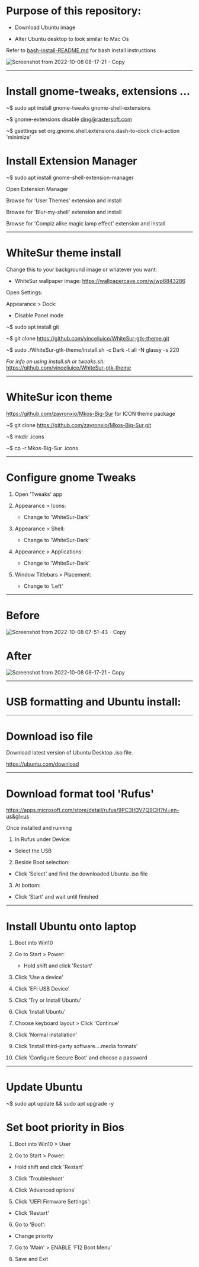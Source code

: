 
# Purpose of this repository:

- Download Ubuntu image

- Alter Ubuntu desktop to look similar to Mac Os

Refer to <a href="https://github.com/kalebpc/Win10-MacOs-Ubuntu-laptop/blob/main/bash-install-README.md">bash-install-README.md</a> for bash install instructions

![Screenshot from 2022-10-08 08-17-21 - Copy](https://user-images.githubusercontent.com/113309697/194709322-88dec612-eb1b-42e2-a49d-d9e59a60c722.png)
________________________________________________________________________

# Install gnome-tweaks, extensions ...

~$ sudo apt install gnome-tweaks gnome-shell-extensions

~$ gnome-extensions disable ding@rastersoft.com

~$ gsettings set org.gnome.shell.extensions.dash-to-dock click-action 'minimize'

# Install Extension Manager

~$ sudo apt install gnome-shell-extension-manager

Open Extension Manager

Browse for 'User Themes' extension and install

Browse for 'Blur-my-shell' extension and install

Browse for 'Compiz alike magic lamp effect' extension and install


________________________________________________________________________

# WhiteSur theme install

Change this to your background image or whatever you want:
  - WhiteSur wallpaper image: https://wallpapercave.com/w/wp6843286

Open Settings:

Appearance > Dock:
  - Disable Panel mode 

~$ sudo apt install git

~$ git clone https://github.com/vinceliuice/WhiteSur-gtk-theme.git

~$ sudo ./WhiteSur-gtk-theme/install.sh -c Dark -t all -N glassy -s 220

*For info on using install.sh or tweaks.sh:*
https://github.com/vinceliuice/WhiteSur-gtk-theme


________________________________________________________________________

# WhiteSur icon theme

https://github.com/zayronxio/Mkos-Big-Sur for ICON theme package

~$ git clone https://github.com/zayronxio/Mkos-Big-Sur.git

~$ mkdir .icons

~$ cp -r Mkos-Big-Sur .icons


________________________________________________________________________

# Configure gnome Tweaks

1.  Open 'Tweaks' app

2.  Appearance > Icons:
    - Change to 'WhiteSur-Dark'

3.  Appearance > Shell:
    - Change to 'WhiteSur-Dark'

4.  Appearance > Applications:
    - Change to 'WhiteSur-Dark'

5.  Window Titlebars > Placement:
    - Change to 'Left'


________________________________________________________________________
# Before
![Screenshot from 2022-10-08 07-51-43 - Copy](https://user-images.githubusercontent.com/113309697/194709319-0aef82d8-84b5-4bfb-8d6e-5e68b80f3576.png)
# After
![Screenshot from 2022-10-08 08-17-21 - Copy](https://user-images.githubusercontent.com/113309697/194709322-88dec612-eb1b-42e2-a49d-d9e59a60c722.png)
________________________________________________________________________



# USB formatting and Ubuntu install:


_____________________________________________________________________

# Download iso file

Download latest version of Ubuntu Desktop .iso file.

https://ubuntu.com/download


_______________________________________________________________________

# Download format tool 'Rufus' 


https://apps.microsoft.com/store/detail/rufus/9PC3H3V7Q9CH?hl=en-us&gl=us

Once installed and running

1.  In Rufus under Device:   
 -   Select the USB

2.  Beside Boot selection:
-   Click 'Select' and find the downloaded Ubuntu .iso file

3.  At bottom:
-   Click 'Start' and wait until finished


________________________________________________________________________

# Install Ubuntu onto laptop


1.  Boot into Win10

2.   Go to Start > Power: 
     - Hold shift and click 'Restart'

3.   Click 'Use a device'

4.   Click 'EFI USB Device'

5.   Click 'Try or Install Ubuntu'

6.   Click 'Install Ubuntu'

7.   Choose keyboard layout > Click 'Continue'

9.   Click 'Normal installation'

10.  Click 'Install third-party software....media formats'

11.  Click 'Configure Secure Boot' and choose a password


________________________________________________________________________

# Update Ubuntu

~$ sudo apt update && sudo apt upgrade -y

# Set boot priority in Bios


1.  Boot into Win10 > User

2.  Go to Start > Power:
   - Hold shift and click 'Restart'

3.  Click 'Troubleshoot'

4.  Click 'Advanced options'

5.  Click 'UEFI Firmware Settings':
   - Click 'Restart'

6.  Go to 'Boot':
   - Change priority

7.  Go to 'Main' > ENABLE 'F12 Boot Menu'

8.  Save and Exit




